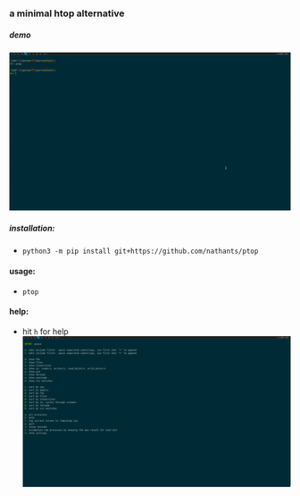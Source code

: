 ### a minimal htop alternative

##### demo
![demo](demo.gif)

##### installation:
- `python3 -m pip install git+https://github.com/nathants/ptop`

#### usage:
- `ptop`

#### help:
- hit `h` for help
![help](help.png)
